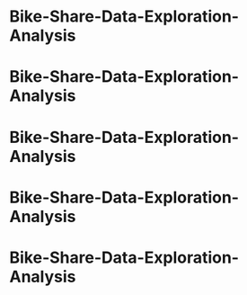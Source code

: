 # Bike-Share-Data-Exploration-Analysis
# Bike-Share-Data-Exploration-Analysis
# Bike-Share-Data-Exploration-Analysis
# Bike-Share-Data-Exploration-Analysis
# Bike-Share-Data-Exploration-Analysis
